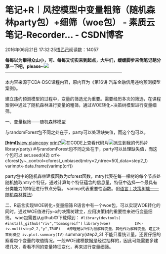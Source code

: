 
# 笔记+R︱风控模型中变量粗筛（随机森林party包）+细筛（woe包） - 素质云笔记-Recorder... - CSDN博客

2016年06月21日 17:32:25[悟乙己](https://me.csdn.net/sinat_26917383)阅读数：14057




**每每以为攀得众山小，可、每每又切实来到起点，大牛们，缓缓脚步来俺笔记葩分享一下吧，please~**![](https://img-blog.csdn.net/20161213101203247)
———————————————————————————

本内容来源于CDA-DSC课程内容，原内容为《第16讲 汽车金融信用违约预测模型案例》。

建立违约预测模型的过程中，变量的筛选尤为重要。需要经历多次的筛选，在课程案例中通过了随机森林进行变量的粗筛，通过WOE转化+决策树模型进行变量细筛。

一、变量粗筛——随机森林模型

与randomForest包不同之处在于，party可以处理缺失值，而这个包可以。

**[html]**[view plain](http://blog.csdn.net/sinat_26917383/article/details/51308061#)[copy](http://blog.csdn.net/sinat_26917383/article/details/51308061#)
[print](http://blog.csdn.net/sinat_26917383/article/details/51308061#)[?](http://blog.csdn.net/sinat_26917383/article/details/51308061#)![在CODE上查看代码片](https://code.csdn.net/assets/CODE_ico.png)![派生到我的代码片](https://code.csdn.net/assets/ico_fork.svg)
library(party)
\#与randomForest包不同之处在于，party可以处理缺失值，而这个包可以
set.seed(42)
crf<-cforest(y~.,control=cforest_unbiased(mtry=2,ntree=50),data=step2_1)
varimpt<-data.frame(varimp(crf))


party包中的随机森林建模函数为cforest函数，mtry代表在每一棵树的每个节点处随机抽取mtry个特征，通过计算每个特征蕴含的信息量，特征中选择一个最具有分类能力的特征进行节点分裂。
varimp代表重要性函数。([R语言︱决策树族——随机森林算法](http://blog.csdn.net/sinat_26917383/article/details/51308061))

二、R语言实现WOE转化+变量细筛
R语言中有一个woe包，可以实现WOE转化的同时，通过WOE值进行y~x的决策树建立，应用决策树的重要性来进行变量细筛。
woe包需要从github中下载得到：
`#library(devtools)
#install_github("riv","tomasgreif")`
`library(woe)          
IV<-iv.mult(step2_2,"y",TRUE)   #原理是以Y作为被解释变量，其他作为解释变量，建立决策树模型
iv.plot.summary(IV)`
summary(step2_3)
不能只看统计量，还要仔细的察看每个变量的取值情况。一般WOE建模数据是经过抽样的，因此可能需要多建模几次，看看不同的变量特征变化，再来进行变量细筛。


